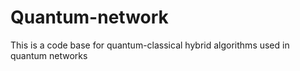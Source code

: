 # Quantum-network
This is a code base for quantum-classical hybrid algorithms used in quantum networks
